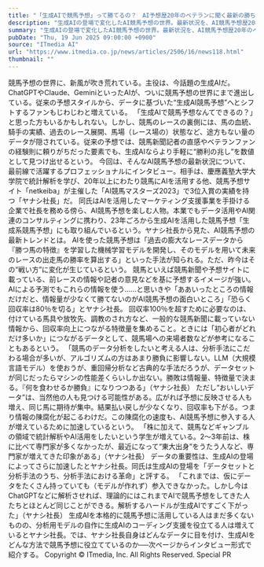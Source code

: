 ```yaml
---
title: "「生成AIで競馬予想」って勝てるの？　AI予想歴20年のベテランに聞く最新の勝ち方と、宝塚記念の結果"
description: "生成AIの登場で変化したAI競馬予想の世界。最新状況を、AI競馬予想歴20年のベテラン「ヤナシ社長」に聞く。"
summary: "生成AIの登場で変化したAI競馬予想の世界。最新状況を、AI競馬予想歴20年のベテラン「ヤナシ社長」に聞く。"
pubDate: "Thu, 19 Jun 2025 09:00:00 +0900"
source: "ITmedia AI"
url: "https://www.itmedia.co.jp/news/articles/2506/16/news118.html"
thumbnail: ""
---
```


競馬予想の世界に、新風が吹き荒れている。主役は、今話題の生成AIだ。ChatGPTやClaude、GeminiといったAIが、ついに競馬予想の世界にまで進出している。従来の予想スタイルから、データに基づいた“生成AI競馬予想”へとシフトするファンもじわじわと増えている。
「生成AIで競馬予想なんてできるの？」と思った方もいるかもしれない。しかし、競馬のレースの裏側には、馬の血統、騎手の実績、過去のレース展開、馬場（レース場の）状態など、途方もない量のデータが隠されている。従来の予想では、競馬新聞記者の直感やベテランファンの経験則に頼りがちだった要素でも、生成AIならより手軽に“勝利の兆し”を数値として見つけ出せるという。
今回は、そんなAI競馬予想の最新状況について、最前線で活躍するプロフェッショナルにインタビュー。相手は、慶應義塾大学大学院で統計解析を学び、20年以上にわたり競馬にAIを活用する他、競馬予想サイト「netkeiba」が主催した「AI競馬マスターズ2023」で3位入賞の実績を持つ「ヤナシ社長」だ。
同氏はAIを活用したマーケティング支援事業を手掛ける企業で社長を務める傍ら、AI競馬予想を楽しむ人物。本業でもデータ活用やAI関連のコンサルティングに携わり、23年ごろから生成AIを活用した競馬予想「生成系競馬予想」にも取り組んでいるという。ヤナシ社長から見た、AI競馬予想の最新トレンドとは。
AIを使った競馬予想は「過去の膨大なレースデータから『勝つ馬の特徴』を学習した機械学習モデルを開発し、そのモデルを用いて未来のレースの出走馬の勝率を算出する」といった手法が知られる。ただ、昨今はその“戦い方”に変化が生じているという。
競馬といえば競馬新聞や予想サイトに載っている、前レースの情報や記者の意見などを基に予想するイメージが強い。AIによる予測でもこれらの情報を使う……と思いきや「ああいったところの情報だけだと、情報量が少なくて勝てないのがAI競馬予想の面白いところ」「恐らく回収率は80％を切る」とヤナシ社長。
回収率100％を超すために必要なのは、付けている馬具や放牧先、調教のされ方など、一般的な競馬新聞に載っていない情報から、回収率向上につながる特徴量を集めること。ときには「初心者がどれだけ多いか」につながるデータとして、競馬場への来場者数などが参考になることもあるという。
「競馬のデータ分析をしたいと考える人は、分析手法にこだわる場合が多いが、アルゴリズムの方はあまり勝負に影響しない。LLM（大規模言語モデル）を使おうが、重回帰分析など古典的な手法だろうが、データセットが同じだったらマシンの性能差くらいしか出ない。勝敗は情報量、特徴量で決まる。『何を食わせるか勝負』になりつつある」（ヤナシ社長）
ただし“おいしいデータ”は、当然他の人も見つける可能性がある。広がれば予想に反映させる人も増え、同じ馬に期待が集中。結果払い戻しが少なくなり、回収率も下がる。つまり情報の陳腐化が起こるわけだ。この陳腐化の速度も、AI競馬予想に参入する人が増えているために加速しているという。
「株に加えて、競馬などギャンブルの領域で統計解析やAI活用をしたいという学生が増えている。2〜3年前は、株に比べて専門家が多くなかったが、最近になって“東大出身”をうたう人など、専門家が増えてきた印象がある」（ヤナシ社長）
データの重要性は、生成AIの登場によってさらに加速したとヤナシ社長。同氏は生成AIの登場を「データセットと分析手法のうち、分析手法における革命」と評する。
「これまでは、仮にデータをたくさん持っていても（モデルが作れず）参入できなかった。しかし今はChatGPTなどに解析させれば、理論的にはこれまでAIで競馬予想をしてきた人たちとほとんど同じことができる。解析するハードルが生成AIですごく下がった」（ヤナシ社長）
生成AIを本格的に競馬予想に活用している人はまだ多くないものの、分析用モデルの自作に生成AIのコーディング支援を役立てる人は増えているとヤナシ社長。では、ヤナシ社長自身はどんなデータに目を付け、生成AIをどんな方法で競馬予想に役立てているのか──次ページからインタビュー形式で紹介する。
Copyright © ITmedia, Inc. All Rights Reserved.
Special
PR